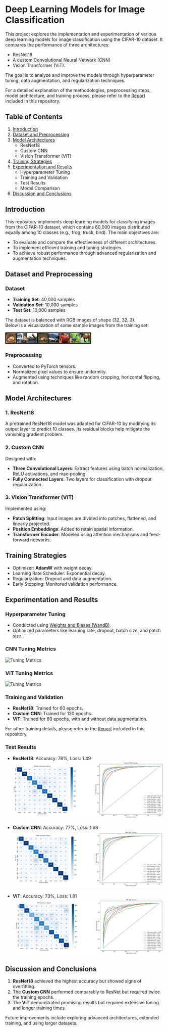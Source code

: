 # Deep Learning Models for Image Classification

This project explores the implementation and experimentation of various deep learning models for image classification using the CIFAR-10 dataset. It compares the performance of three architectures: 
- ResNet18
- A custom Convolutional Neural Network (CNN)
- Vision Transformer (ViT).

The goal is to analyze and improve the models through hyperparameter tuning, data augmentation, and regularization techniques.

For a detailed explanation of the methodologies, preprocessing steps, model architecture, and training process, please refer to the [Report](docs/report.pdf) included in this repository.

## Table of Contents
1. [Introduction](#introduction)
2. [Dataset and Preprocessing](#dataset-and-preprocessing)
3. [Model Architectures](#model-architectures)
    - ResNet18
    - Custom CNN
    - Vision Transformer (ViT)
4. [Training Strategies](#training-strategies)
5. [Experimentation and Results](#experimentation-and-results)
    - Hyperparameter Tuning
    - Training and Validation
    - Test Results
    - Model Comparison
6. [Discussion and Conclusions](#discussion-and-conclusions)

## Introduction
This repository implements deep learning models for classifying images from the CIFAR-10 dataset, which contains 60,000 images distributed equally among 10 classes (e.g., frog, truck, bird). The main objectives are:
- To evaluate and compare the effectiveness of different architectures.
- To implement efficient training and tuning strategies.
- To achieve robust performance through advanced regularization and augmentation techniques.

## Dataset and Preprocessing
### Dataset
- **Training Set**: 40,000 samples  
- **Validation Set**: 10,000 samples  
- **Test Set**: 10,000 samples  

The dataset is balanced with RGB images of shape (32, 32, 3).  
Below is a visualization of some sample images from the training set:

![First 8 Training Samples](docs/images/data_example.jpg)

### Preprocessing
- Converted to PyTorch tensors.
- Normalized pixel values to ensure uniformity.
- Augmented using techniques like random cropping, horizontal flipping, and rotation.

## Model Architectures
### 1. ResNet18
A pretrained ResNet18 model was adapted for CIFAR-10 by modifying its output layer to predict 10 classes. Its residual blocks help mitigate the vanishing gradient problem.

### 2. Custom CNN
Designed with:
- **Three Convolutional Layers**: Extract features using batch normalization, ReLU activations, and max-pooling.
- **Fully Connected Layers**: Two layers for classification with dropout regularization.

### 3. Vision Transformer (ViT)
Implemented using:
- **Patch Splitting**: Input images are divided into patches, flattened, and linearly projected.
- **Position Embeddings**: Added to retain spatial information.
- **Transformer Encoder**: Modeled using attention mechanisms and feed-forward networks.

## Training Strategies
- Optimizer: **AdamW** with weight decay.
- Learning Rate Scheduler: Exponential decay.
- Regularization: Dropout and data augmentation.
- Early Stopping: Monitored validation performance.

## Experimentation and Results
### Hyperparameter Tuning
- Conducted using [Weights and Biases (WandB)](https://wandb.ai/).
- Optimized parameters like learning rate, dropout, batch size, and patch size.
  
### **CNN Tuning Metrics**  
![Tuning Metrics](cnn_tuning.jpg)

### **ViT Tuning Metrics**  
![Tuning Metrics](vit_tuning.jpg)

### Training and Validation
- **ResNet18**: Trained for 60 epochs.
- **Custom CNN**: Trained for 120 epochs.
- **ViT**: Trained for 60 epochs, with and without data augmentation.

For other training details, please refer to the [Report](docs/report.pdf) included in this repository.

### Test Results
- **ResNet18**: Accuracy: 78%, Loss: 1.49  
![ResNet Test Results](docs/images/resnet_result.jpg)

- **Custom CNN**: Accuracy: 77%, Loss: 1.68  
![CNN Test Results](docs/images/cnn_result.jpg)

- **ViT**: Accuracy: 73%, Loss: 1.81  
![ViT Test Results](docs/images/vit_result.jpg)

## Discussion and Conclusions
1. **ResNet18** achieved the highest accuracy but showed signs of overfitting.  
2. The **Custom CNN** performed comparably to ResNet but required twice the training epochs.  
3. The **ViT** demonstrated promising results but required extensive tuning and longer training times.

Future improvements include exploring advanced architectures, extended training, and using larger datasets.
